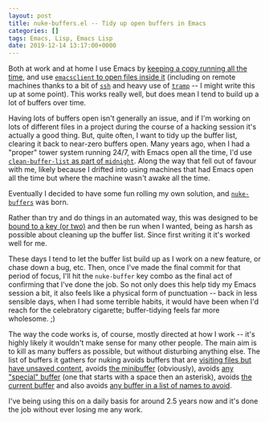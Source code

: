 ```yaml
---
layout: post
title: nuke-buffers.el -- Tidy up open buffers in Emacs
categories: []
tags: Emacs, Lisp, Emacs Lisp
date: 2019-12-14 13:17:00+0000
---
```


Both at work and at home I use Emacs by [keeping a copy running all the
time](https://github.com/davep/longmacs.el), and use [`emacsclient` to open
files inside
it](https://www.gnu.org/software/emacs/manual/html_node/emacs/Emacs-Server.html#Emacs-Server)
(including on remote machines thanks to a bit of
[`ssh`](https://en.wikipedia.org/wiki/Secure_Shell) and heavy use of
[`tramp`](https://www.gnu.org/software/tramp/) -- I might write this up at
some point). This works really well, but does mean I tend to build up a lot
of buffers over time.

Having lots of buffers open isn't generally an issue, and if I'm working on
lots of different files in a project during the course of a hacking session
it's actually a good thing. But, quite often, I want to tidy up the buffer
list, clearing it back to near-zero buffers open. Many years ago, when I had
a "proper" tower system running 24/7, with Emacs open all the time, I'd use
[`clean-buffer-list` as part of
`midnight`](https://www.emacswiki.org/emacs/MidnightMode). Along the way
that fell out of favour with me, likely because I drifted into using
machines that had Emacs open all the time but where the machine wasn't awake
all the time.

Eventually I decided to have some fun rolling my own solution, and
[`nuke-buffers`](https://github.com/davep/nuke-buffers.el) was born.

Rather than try and do things in an automated way, this was designed to be
[bound to a key (or
two)](https://github.com/davep/.emacs.d/blob/ffc863ca0fb669d2f6639bda62e81764c35767ce/init.d/packages/init-packages-delpa.el#L98-L107)
and then be run when I wanted, being as harsh as possible about cleaning up
the buffer list. Since first writing it it's worked well for me.

These days I tend to let the buffer list build up as I work on a new
feature, or chase down a bug, etc. Then, once I've made the final commit for
that period of focus, I'll hit the `nuke-buffer` key combo as the final act
of confirming that I've done the job. So not only does this help tidy my
Emacs session a bit, it also feels like a physical form of punctuation --
back in less sensible days, when I had some terrible habits, it would have
been when I'd reach for the celebratory cigarette; buffer-tidying feels far
more wholesome. ;)

The way the code works is, of course, mostly directed at how I work -- it's
highly likely it wouldn't make sense for many other people. The main aim is
to kill as many buffers as possible, but without disturbing anything else.
The list of buffers it gathers for nuking avoids buffers that are [visiting
files but have unsaved
content](https://github.com/davep/nuke-buffers.el/blob/d018499b78968f074565c076068f657a1631aa07/nuke-buffers.el#L60-L62),
avoids [the
minibuffer](https://github.com/davep/nuke-buffers.el/blob/d018499b78968f074565c076068f657a1631aa07/nuke-buffers.el#L54)
(obviously), avoids [any "special"
buffer](https://github.com/davep/nuke-buffers.el/blob/d018499b78968f074565c076068f657a1631aa07/nuke-buffers.el#L56)
(one that starts with a space then an asterisk), avoids [the current
buffer](https://github.com/davep/nuke-buffers.el/blob/d018499b78968f074565c076068f657a1631aa07/nuke-buffers.el#L73)
and also avoids [any buffer in a list of names to
avoid](https://github.com/davep/nuke-buffers.el/blob/d018499b78968f074565c076068f657a1631aa07/nuke-buffers.el#L58).

I've being using this on a daily basis for around 2.5 years now and it's
done the job without ever losing me any work.

[//]: # (2019-12-14-nuke-buffers-el.md ends here)
